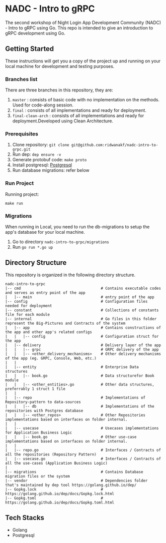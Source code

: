 # NADC - Intro to gRPC
The second workshop of Night Login App Development Community (NADC) - Intro to gRPC using Go.
This repo is intended to give an introduction to gRPC development using Go.

## Getting Started

These instructions will get you a copy of the project up and running on your local machine for development and testing
purposes.

### Branches list
There are three branches in this repository, they are:
1. `master` : consists of basic code with no implementation on the methods. Used for code-along session.
2. `final` : consists of all implementations and ready for deployment.
3. `final-clean-arch` : consists of all implementations and ready for deployment.Developed using Clean Architecture.

### Prerequisites

1. Clone repository: `git clone git@github.com:ridwanakf/nadc-intro-to-grpc.git`
2. Run dep: `dep ensure -v`
3. Generate protobuf code: `make proto`
3. Install postgresql: [Postgresql](https://www.postgresql.org/download/)
4. Run database migrations: refer below

### Run Project

Running project:

```$xslt
make run
```

### Migrations

When running in Local, you need to run the db-migrations to setup the app's database for your local machine.

1. Go to directory `nadc-intro-to-grpc/migrations`
2. Run `go run *.go up`

## Directory Structure

This repository is organized in the following directory structure.

```
nadc-intro-to-grpc
|-- cmd                                    # Contains executable codes and serves as entry point of the app
|   |-- main                               # entry point of the app
|-- config                                 # Configuration files needed for deployment
|-- constant                               # Collections of constants file for each module
|-- internal                               # Go files in this folder represent the Big-Pictures and Contracts of the system
|   |-- app                                # Contains constructions of the app and other app's related configs
|   |   |-- config                         # Configuration struct for the app
|   |-- delivery                           # Delivery layer of the app
|   |   |-- grpc                           # GRPC delivery of the app
|   |   |-- <other_delivery_mechanisms>    # Other delivery mechanisms of the app (eg. GRPC, Console, Web, etc.)
|   |
|   |-- entity                             # Enterprise Data structures
|   |   |-- book.go                        # Data structurefor Book module
|   |   |-- <other_entities>.go            # Other data structures, preferrably 1 struct 1 file
|   | 
|   |-- repo                               # Implementations of Repository-pattern to data-sources
|   |   |-- db                             # Implementations of the repositories with Postgres database
|   |   |-- <other_repos>                  # Other Repositories implementations based on interfaces on folder internal.
|   |
|   |-- usecase                            # Usecases implementations for Application Business Logic
|   |   |-- book.go                        # Other use-case implementations based on interfaces on folder internal.
|   |
|   |-- repo.go                            # Interfaces / Contracts of all the repositories (Repository Pattern)
|   |-- usecase.go                         # Interfaces / Contracts of all the use-cases (Application Business Logic)
|
|-- migrations                             # Contains Database migration files or the system
|-- vendor                                 # Dependencies folder that's maintained by dep tool https://golang.github.io/dep/
|-- Gopkg.lock                             # https://golang.github.io/dep/docs/Gopkg.lock.html
|-- Gopkg.toml                             # https://golang.github.io/dep/docs/Gopkg.toml.html

```

## Tech Stacks

- Golang
- Postgresql
